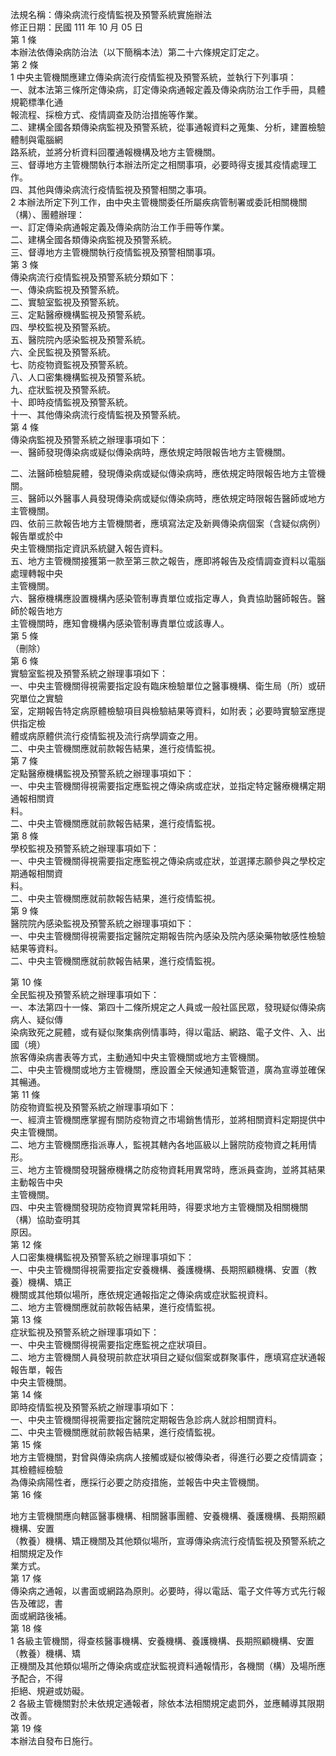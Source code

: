法規名稱：傳染病流行疫情監視及預警系統實施辦法  
修正日期：民國 111 年 10 月 05 日  
第 1 條  
本辦法依傳染病防治法（以下簡稱本法）第二十六條規定訂定之。  
第 2 條  
1 中央主管機關應建立傳染病流行疫情監視及預警系統，並執行下列事項：  
一、就本法第三條所定傳染病，訂定傳染病通報定義及傳染病防治工作手冊，具體規範標準化通  
報流程、採檢方式、疫情調查及防治措施等作業。  
二、建構全國各類傳染病監視及預警系統，從事通報資料之蒐集、分析，建置檢驗體制與電腦網  
路系統，並將分析資料回覆通報機構及地方主管機關。  
三、督導地方主管機關執行本辦法所定之相關事項，必要時得支援其疫情處理工作。  
四、其他與傳染病流行疫情監視及預警相關之事項。  
2 本辦法所定下列工作，由中央主管機關委任所屬疾病管制署或委託相關機關（構）、團體辦理：  
一、訂定傳染病通報定義及傳染病防治工作手冊等作業。  
二、建構全國各類傳染病監視及預警系統。  
三、督導地方主管機關執行疫情監視及預警相關事項。  
第 3 條  
傳染病流行疫情監視及預警系統分類如下：  
一、傳染病監視及預警系統。  
二、實驗室監視及預警系統。  
三、定點醫療機構監視及預警系統。  
四、學校監視及預警系統。  
五、醫院院內感染監視及預警系統。  
六、全民監視及預警系統。  
七、防疫物資監視及預警系統。  
八、人口密集機構監視及預警系統。  
九、症狀監視及預警系統。  
十、即時疫情監視及預警系統。  
十一、其他傳染病流行疫情監視及預警系統。  
第 4 條  
傳染病監視及預警系統之辦理事項如下：  
一、醫師發現傳染病或疑似傳染病時，應依規定時限報告地方主管機關。  


二、法醫師檢驗屍體，發現傳染病或疑似傳染病時，應依規定時限報告地方主管機關。  
三、醫師以外醫事人員發現傳染病或疑似傳染病時，應依規定時限報告醫師或地方主管機關。  
四、依前三款報告地方主管機關者，應填寫法定及新興傳染病個案（含疑似病例）報告單或於中  
央主管機關指定資訊系統鍵入報告資料。  
五、地方主管機關接獲第一款至第三款之報告，應即將報告及疫情調查資料以電腦處理轉報中央  
主管機關。  
六、醫療機構應設置機構內感染管制專責單位或指定專人，負責協助醫師報告。醫師於報告地方  
主管機關時，應知會機構內感染管制專責單位或該專人。  
第 5 條  
（刪除）  
第 6 條  
實驗室監視及預警系統之辦理事項如下：  
一、中央主管機關得視需要指定設有臨床檢驗單位之醫事機構、衛生局（所）或研究單位之實驗  
室，定期報告特定病原體檢驗項目與檢驗結果等資料，如附表；必要時實驗室應提供指定檢  
體或病原體供流行疫情監視及流行病學調查之用。  
二、中央主管機關應就前款報告結果，進行疫情監視。  
第 7 條  
定點醫療機構監視及預警系統之辦理事項如下：  
一、中央主管機關得視需要指定應監視之傳染病或症狀，並指定特定醫療機構定期通報相關資  
料。  
二、中央主管機關應就前款報告結果，進行疫情監視。  
第 8 條  
學校監視及預警系統之辦理事項如下：  
一、中央主管機關得視需要指定應監視之傳染病或症狀，並選擇志願參與之學校定期通報相關資  
料。  
二、中央主管機關應就前款報告結果，進行疫情監視。  
第 9 條  
醫院院內感染監視及預警系統之辦理事項如下：  
一、中央主管機關得視需要指定醫院定期報告院內感染及院內感染藥物敏感性檢驗結果等資料。  
二、中央主管機關應就前款報告結果，進行疫情監視。  


第 10 條  
全民監視及預警系統之辦理事項如下：  
一、本法第四十一條、第四十二條所規定之人員或一般社區民眾，發現疑似傳染病病人、疑似傳  
染病致死之屍體，或有疑似聚集病例情事時，得以電話、網路、電子文件、入、出國（境）  
旅客傳染病書表等方式，主動通知中央主管機關或地方主管機關。  
二、中央主管機關或地方主管機關，應設置全天候通知連繫管道，廣為宣導並確保其暢通。  
第 11 條  
防疫物資監視及預警系統之辦理事項如下：  
一、經濟主管機關應掌握有關防疫物資之市場銷售情形，並將相關資料定期提供中央主管機關。  
二、地方主管機關應指派專人，監視其轄內各地區級以上醫院防疫物資之耗用情形。  
三、地方主管機關發現醫療機構之防疫物資耗用異常時，應派員查詢，並將其結果主動報告中央  
主管機關。  
四、中央主管機關發現防疫物資異常耗用時，得要求地方主管機關及相關機關（構）協助查明其  
原因。  
第 12 條  
人口密集機構監視及預警系統之辦理事項如下：  
一、中央主管機關得視需要指定安養機構、養護機構、長期照顧機構、安置（教養）機構、矯正  
機關或其他類似場所，應依規定通報指定之傳染病或症狀監視資料。  
二、地方主管機關應就前款報告結果，進行疫情監視。  
第 13 條  
症狀監視及預警系統之辦理事項如下：  
一、中央主管機關得視需要指定應監視之症狀項目。  
二、地方主管機關人員發現前款症狀項目之疑似個案或群聚事件，應填寫症狀通報報告單，報告  
中央主管機關。  
第 14 條  
即時疫情監視及預警系統之辦理事項如下：  
一、中央主管機關得視需要指定醫院定期報告急診病人就診相關資料。  
二、中央主管機關應就前款報告結果，進行疫情監視。  
第 15 條  
地方主管機關，對曾與傳染病病人接觸或疑似被傳染者，得進行必要之疫情調查；其檢體經檢驗  
為傳染病陽性者，應採行必要之防疫措施，並報告中央主管機關。  
第 16 條  


地方主管機關應向轄區醫事機構、相關醫事團體、安養機構、養護機構、長期照顧機構、安置  
（教養）機構、矯正機關及其他類似場所，宣導傳染病流行疫情監視及預警系統之相關規定及作  
業方式。  
第 17 條  
傳染病之通報，以書面或網路為原則。必要時，得以電話、電子文件等方式先行報告及確認，書  
面或網路後補。  
第 18 條  
1 各級主管機關，得查核醫事機構、安養機構、養護機構、長期照顧機構、安置（教養）機構、矯  
正機關及其他類似場所之傳染病或症狀監視資料通報情形，各機關（構）及場所應予配合，不得  
拒絕、規避或妨礙。  
2 各級主管機關對於未依規定通報者，除依本法相關規定處罰外，並應輔導其限期改善。  
第 19 條  
本辦法自發布日施行。  


